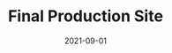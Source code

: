 ---
title:  "Final Production Site"
date: 2021-09-01
draft: false
columns: "col-12"
images: [{"src": "2022-06-intranet-375-home.webp",
    "title":"Landing page - Mobile size",
    "params" : {
        "caption": true,
        "columns": "col-6 col-sm-2 col-md-2 col-lg-1 ",
        "order": 2
     }
    },{"src": "2022-06-intranet-1280-home.webp",
    "title":"Landing page - Desktop size",
    "params" : {
        "caption": true,
        "columns": "col-6 col-sm-6 col-md-4 col-lg-3 ",
        "order": 2
     }
    },{"src": "2022-06-intranet-1280-history.webp",
    "title":"FIFCO History page - Desktop size",
    "params" : {
        "caption": true,
        "columns": "col-6 col-sm-4 col-md-3 col-lg-2 ",
        "order": 2
     }
    },{"src": "2022-06-intranet-1280-teams.webp",
    "title":"Teams page - Desktop size",
    "params" : {
        "caption": true,
        "columns": "col-6 col-sm-4 col-md-3 col-lg-2 ",
        "order": 2
     }
    },{"src": "2022-06-intranet-1280-team-comms.webp",
    "title":"Example Team page - Desktop size",
    "params" : {
        "caption": true,
        "columns": "col-6 col-sm-4 col-md-3 col-lg-2 ",
        "order": 2
     }
    },{"src": "2022-06-intranet-1280-brands.webp",
    "title":"Brands page - Desktop size",
    "params" : {
        "caption": true,
        "columns": "col-6 col-sm-6 col-md-3 col-lg-2 ",
        "order": 2
     }
    },{"src": "2022-06-intranet-1280-apps.webp",
    "title":"Apps page - Desktop size",
    "params" : {
        "caption": true,
        "columns": "col-6 col-sm-4 col-md-3 col-lg-2 ",
        "order": 2
     }
    },{"src": "2022-06-intranet-1280-contact.webp",
    "title":"Contact page - Desktop size",
    "params" : {
        "caption": true,
        "columns": "col-6 col-sm-4 col-md-4 col-lg-2 ",
        "order": 2
     }
    },{"src": "2022-06-intranet-1280-resources.webp",
    "title":"Resources page - Desktop size",
    "params" : {
        "caption": true,
        "columns": "col-6 col-sm-4 col-md-3 col-lg-2 ",
        "order": 2
     }
    }]
---